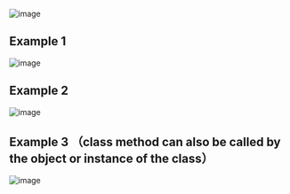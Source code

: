 ![image](https://user-images.githubusercontent.com/60442877/227069170-be105fd2-59cf-4c39-857f-2db8940a117c.png)

## Example 1

![image](https://user-images.githubusercontent.com/60442877/227069278-01cc7fdc-5c2e-4db8-a839-4cfd25642d61.png)

## Example 2

![image](https://user-images.githubusercontent.com/60442877/226513947-ba9d28ac-fb98-4c6a-adb3-72f36dd42f7c.png)

## Example 3 （class method can also be called by the object or instance of the class）

![image](https://user-images.githubusercontent.com/60442877/227085898-2db6c348-b897-4ebd-897a-3d07cacb59a7.png)
